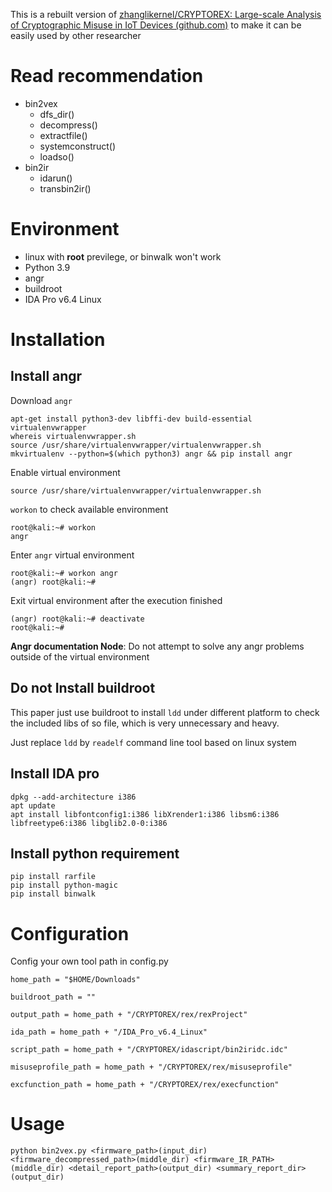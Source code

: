 This is a rebuilt version of [zhanglikernel/CRYPTOREX: Large-scale Analysis of Cryptographic Misuse in IoT Devices (github.com)](https://github.com/zhanglikernel/CRYPTOREX) to make it can be easily used by other researcher

# Read recommendation

- bin2vex
  - dfs_dir()
  - decompress()
  - extractfile()
  - systemconstruct()
  - loadso()
- bin2ir
  - idarun()
  - transbin2ir()

# Environment

- linux with **root** previlege, or binwalk won't work
- Python 3.9
- angr
- buildroot
- IDA Pro v6.4 Linux

# Installation

## Install angr

Download `angr`

```
apt-get install python3-dev libffi-dev build-essential virtualenvwrapper
whereis virtualenvwrapper.sh
source /usr/share/virtualenvwrapper/virtualenvwrapper.sh
mkvirtualenv --python=$(which python3) angr && pip install angr
```

Enable virtual environment

```
source /usr/share/virtualenvwrapper/virtualenvwrapper.sh
```

`workon`  to check available environment 

```
root@kali:~# workon
angr
```

Enter `angr` virtual environment

```
root@kali:~# workon angr
(angr) root@kali:~#
```

Exit virtual environment after the execution finished

```
(angr) root@kali:~# deactivate
root@kali:~#
```

**Angr documentation Node**: Do not attempt to solve any angr problems outside of the virtual environment

## Do not Install buildroot

This paper just use buildroot to install `ldd` under different platform to check the included libs of so file, which is very unnecessary and heavy.

Just replace `ldd` by `readelf` command line tool based on linux system

## Install IDA pro

```
dpkg --add-architecture i386
apt update
apt install libfontconfig1:i386 libXrender1:i386 libsm6:i386 libfreetype6:i386 libglib2.0-0:i386
```

## Install python requirement

```
pip install rarfile
pip install python-magic
pip install binwalk
```

# Configuration

Config your own tool path in config.py

```
home_path = "$HOME/Downloads"

buildroot_path = ""

output_path = home_path + "/CRYPTOREX/rex/rexProject"

ida_path = home_path + "/IDA_Pro_v6.4_Linux"

script_path = home_path + "/CRYPTOREX/idascript/bin2iridc.idc"

misuseprofile_path = home_path + "/CRYPTOREX/rex/misuseprofile"

excfunction_path = home_path + "/CRYPTOREX/rex/execfunction"
```

# Usage

```
python bin2vex.py <firmware_path>(input_dir) <firmware_decompressed_path>(middle_dir) <firmware_IR_PATH>(middle_dir) <detail_report_path>(output_dir) <summary_report_dir>(output_dir)
```